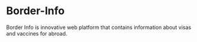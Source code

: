 # Border-Info
Border Info is innovative web platform that contains information about visas and vaccines for abroad. 
